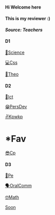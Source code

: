 <link rel="stylesheet"
href="https://actwu.github.io/Web-Dev/mdfutr.css"/>

#### Hi Welcome here
#### This is my reviewer :)
***Source: Teachers***

#### D1
[🌱Science](/key/science.md)

[💻Css](/key/css.md)

[🙏Theo]()

#### D2

[🛜Ict](/key/ict.md)

[😁PersDev](/key/IMG_0155.jpeg)

[✌️Kpwkp](/key/kpwkp.md)

# *Fav 
[😎Cp](/key/cp.md)

#### D3 

[🤧Pe]()

[🗣️OralComm]()

[🤓Math]()

[Soon]()
